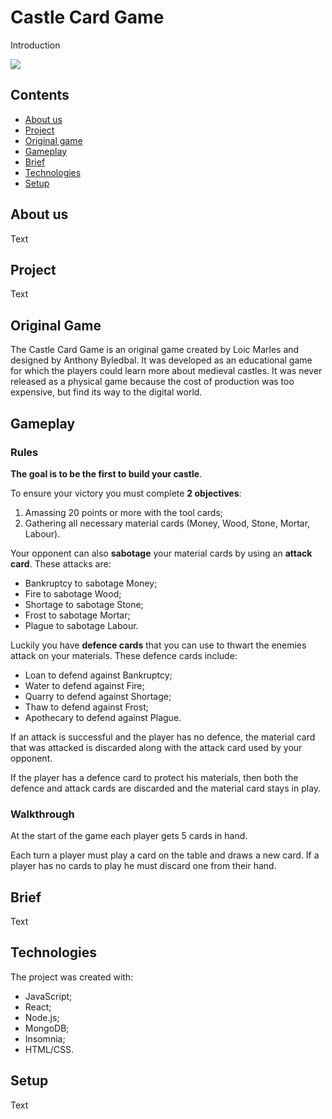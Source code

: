 # Castle Card Game

Introduction

![](https://github.com/PrinsWillem/castle_game_project/blob/main/client/public/images/castle-logo.png?raw=true)

## Contents
* [About us](#About_us)
* [Project](#Project)
* [Original game](#Original_game)
* [Gameplay](#Gameplay)
* [Brief](#Brief)
* [Technologies](#Technologies)
* [Setup](#Setup)

## About us
Text

## Project
Text

## Original Game
The Castle Card Game is an original game created by Loic Marles and designed by Anthony Byledbal. It was developed as an educational game for which the players could learn more about medieval castles. It was never released as a physical game because the cost of production was too expensive, but find its way to the digital world.

## Gameplay

### Rules

**The goal is to be the first to build your castle**.

To ensure your victory you must complete **2 objectives**:
1. Amassing 20 points or more with the tool cards;
2. Gathering all necessary material cards (Money, Wood, Stone, Mortar, Labour).

Your opponent can also **sabotage** your material cards by using an **attack card**. These attacks are:
- Bankruptcy to sabotage Money;
- Fire to sabotage Wood;
- Shortage to sabotage Stone;
- Frost to sabotage Mortar;
- Plague to sabotage Labour.

Luckily you have **defence cards** that you can use to thwart the enemies attack on your materials. These defence cards include:
- Loan to defend against Bankruptcy;
- Water to defend against Fire;
- Quarry to defend against Shortage;
- Thaw to defend against Frost;
- Apothecary to defend against Plague.

If an attack is successful and the player has no defence, the material card that was attacked is discarded along with the attack card used by your opponent.

If the player has a defence card to protect his materials, then both the defence and attack cards are discarded and the material card stays in play.

### Walkthrough

At the start of the game each player gets 5 cards in hand.

Each turn a player must play a card on the table and draws a new card. If a player has no cards to play he must discard one from their hand.

## Brief
Text

## Technologies
The project was created with:
- JavaScript;
- React;
- Node.js;
- MongoDB;
- Insomnia;
- HTML/CSS.

## Setup
Text

